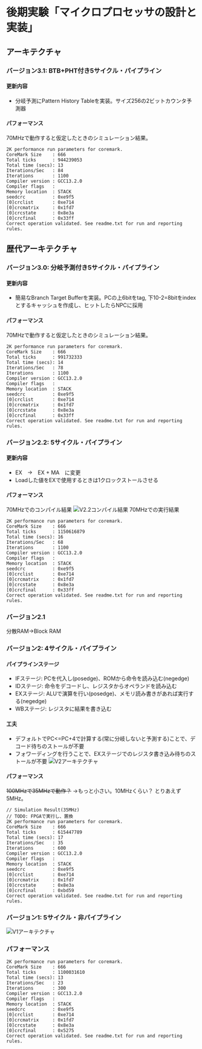 # 後期実験「マイクロプロセッサの設計と実装」
## アーキテクチャ
### バージョン3.1: BTB+PHT付き5サイクル・パイプライン
#### 更新内容
- 分岐予測にPattern History Tableを実装。サイズ256の2ビットカウンタ予測器
#### パフォーマンス
70MHzで動作すると仮定したときのシミュレーション結果。
```
2K performance run parameters for coremark.
CoreMark Size    : 666
Total ticks      : 944239053
Total time (secs): 13
Iterations/Sec   : 84
Iterations       : 1100
Compiler version : GCC13.2.0
Compiler flags   : 
Memory location  : STACK
seedcrc          : 0xe9f5
[0]crclist       : 0xe714
[0]crcmatrix     : 0x1fd7
[0]crcstate      : 0x8e3a
[0]crcfinal      : 0x33ff
Correct operation validated. See readme.txt for run and reporting rules.
```

## 歴代アーキテクチャ
### バージョン3.0: 分岐予測付き5サイクル・パイプライン
#### 更新内容
- 簡易なBranch Target Bufferを実装。PCの上6bitをtag, 下10-2=8bitをindexとするキャッシュを作成し、ヒットしたらNPCに採用
#### パフォーマンス
70MHzで動作すると仮定したときのシミュレーション結果。
```
2K performance run parameters for coremark.
CoreMark Size    : 666
Total ticks      : 991732333
Total time (secs): 14
Iterations/Sec   : 78
Iterations       : 1100
Compiler version : GCC13.2.0
Compiler flags   : 
Memory location  : STACK
seedcrc          : 0xe9f5
[0]crclist       : 0xe714
[0]crcmatrix     : 0x1fd7
[0]crcstate      : 0x8e3a
[0]crcfinal      : 0x33ff
Correct operation validated. See readme.txt for run and reporting rules.
```

### バージョン2.2: 5サイクル・パイプライン
#### 更新内容
- EX　→　EX + MA　に変更
- Loadした値をEXで使用するときは1クロックストールさせる
#### パフォーマンス
70MHzでのコンパイル結果
![V2.2コンパイル結果](./fig/v2.2_50MHz.png)
70MHzでの実行結果
```
2K performance run parameters for coremark.
CoreMark Size    : 666
Total ticks      : 1150616879
Total time (secs): 16
Iterations/Sec   : 68
Iterations       : 1100
Compiler version : GCC13.2.0
Compiler flags   : 
Memory location  : STACK
seedcrc          : 0xe9f5
[0]crclist       : 0xe714
[0]crcmatrix     : 0x1fd7
[0]crcstate      : 0x8e3a
[0]crcfinal      : 0x33ff
Correct operation validated. See readme.txt for run and reporting rules.
```

### バージョン2.1
分散RAM→Block RAM

### バージョン2: 4サイクル・パイプライン
#### パイプラインステージ
- IFステージ: PCを代入し(posedge)、ROMから命令を読み込む(negedge)
- IDステージ: 命令をデコードし、レジスタからオペランドを読み込む
- EXステージ: ALUで演算を行い(posedge)、メモリ読み書きがあれば実行する(negedge)
- WBステージ: レジスタに結果を書き込む
#### 工夫
- デフォルトでPC<=PC+4で計算する(常に分岐しないと予測する)ことで、デコード待ちのストールが不要
- フォワーディングを行うことで、EXステージでのレジスタ書き込み待ちのストールが不要
![V2アーキテクチャ](./fig/v2.png)
#### パフォーマンス
~~100MHzで35MHzで動作？~~ →もっと小さい。10MHzくらい？
とりあえず5MHz。
```
// Simulation Result(35MHz)
// TODO: FPGAで実行し、置換
2K performance run parameters for coremark.
CoreMark Size    : 666
Total ticks      : 615447789
Total time (secs): 17
Iterations/Sec   : 35
Iterations       : 600
Compiler version : GCC13.2.0
Compiler flags   : 
Memory location  : STACK
seedcrc          : 0xe9f5
[0]crclist       : 0xe714
[0]crcmatrix     : 0x1fd7
[0]crcstate      : 0x8e3a
[0]crcfinal      : 0xbd59
Correct operation validated. See readme.txt for run and reporting rules.
```

### バージョン1: 5サイクル・非パイプライン
![V1アーキテクチャ](./fig/v1.png)
### パフォーマンス
```
2K performance run parameters for coremark.
CoreMark Size    : 666
Total ticks      : 1100031610
Total time (secs): 13
Iterations/Sec   : 23
Iterations       : 300
Compiler version : GCC13.2.0
Compiler flags   : 
Memory location  : STACK
seedcrc          : 0xe9f5
[0]crclist       : 0xe714
[0]crcmatrix     : 0x1fd7
[0]crcstate      : 0x8e3a
[0]crcfinal      : 0x5275
Correct operation validated. See readme.txt for run and reporting rules.

```